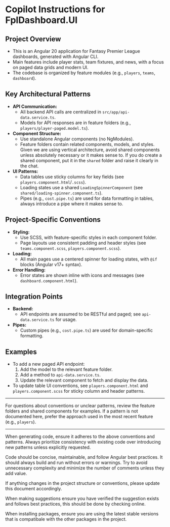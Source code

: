 # Copilot Instructions for FplDashboard.UI

## Project Overview
- This is an Angular 20 application for Fantasy Premier League dashboards, generated with Angular CLI.
- Main features include player stats, team fixtures, and news, with a focus on paged data grids and modern UI.
- The codebase is organized by feature modules (e.g., `players`, `teams`, `dashboard`).

## Key Architectural Patterns
- **API Communication:**
  - All backend API calls are centralized in `src/app/api-data.service.ts`.
  - Models for API responses are in feature folders (e.g., `players/player-paged.model.ts`).
- **Component Structure:**
  - Use standalone Angular components (no NgModules).
  - Feature folders contain related components, models, and styles. Given we are using vertical architecture, avoid shared components unless absolutely necessary or it makes sense to. If you do create a shared component, put it in the `shared` folder and raise it clearly in the chat.
- **UI Patterns:**
  - Data tables use sticky columns for key fields (see `players.component.html`/`.scss`).
  - Loading states use a shared `LoadingSpinnerComponent` (see `shared/loading-spinner.component.ts`).
  - Pipes (e.g., `cost.pipe.ts`) are used for data formatting in tables, always introduce a pipe where it makes sense to.

## Project-Specific Conventions
- **Styling:**
  - Use SCSS, with feature-specific styles in each component folder.
  - Page layouts use consistent padding and header styles (see `teams.component.scss`, `players.component.scss`).
- **Loading:**
  - All main pages use a centered spinner for loading states, with `@if` blocks (Angular v17+ syntax).
- **Error Handling:**
  - Error states are shown inline with icons and messages (see `dashboard.component.html`).

## Integration Points
- **Backend:**
  - API endpoints are assumed to be RESTful and paged; see `api-data.service.ts` for usage.
- **Pipes:**
  - Custom pipes (e.g., `cost.pipe.ts`) are used for domain-specific formatting.

## Examples
- To add a new paged API endpoint:
  1. Add the model to the relevant feature folder.
  2. Add a method to `api-data.service.ts`.
  3. Update the relevant component to fetch and display the data.
- To update table UI conventions, see `players.component.html` and `players.component.scss` for sticky column and header patterns.

---

For questions about conventions or unclear patterns, review the feature folders and shared components for examples. If a pattern is not documented here, prefer the approach used in the most recent feature (e.g., `players`).

---

When generating code, ensure it adheres to the above conventions and patterns. Always prioritize consistency with existing code over introducing new patterns unless explicitly requested.

Code should be concise, maintainable, and follow Angular best practices. It should always build and run without errors or warnings. Try to avoid unnecessary complexity and minimize the number of comments unless they add value.

If anything changes in the project structure or conventions, please update this document accordingly.

When making suggestions ensure you have verified the suggestion exists and follows best practices, this should be done by checking online. 

When installing packages, ensure you are using the latest stable versions that is compatibale with the other packages in the project.